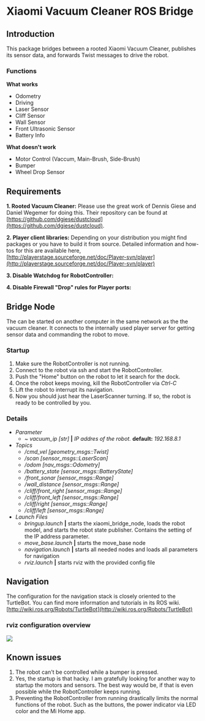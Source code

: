 # Xiaomi Vacuum Cleaner ROS Bridge

## Introduction
This package bridges between a rooted Xiaomi Vacuum Cleaner, publishes its sensor data, and forwards Twist messages to drive the robot.

### Functions
__What works__
- Odometry
- Driving
- Laser Sensor
- Cliff Sensor
- Wall Sensor
- Front Ultrasonic Sensor
- Battery Info

__What doesn't work__
- Motor Control (Vaccum, Main-Brush, Side-Brush) 
- Bumper
- Wheel Drop Sensor

## Requirements
__1. Rooted Vacuum Cleaner:__ Please use the great work of Dennis Giese and Daniel Wegemer for doing this. Their repository can be found at [https://github.com/dgiese/dustcloud](https://github.com/dgiese/dustcloud).

__2. Player client libraries:__ Depending on your distribution you might find packages or you have to build it from source. Detailed information and how-tos for this are available here, [http://playerstage.sourceforge.net/doc/Player-svn/player](http://playerstage.sourceforge.net/doc/Player-svn/player)

__3. Disable Watchdog for RobotController:__

__4. Disable Firewall "Drop" rules for Player ports:__ 

## Bridge Node
The can be started on another computer in the same network as the the vacuum cleaner. It connects to the internally used player server for getting sensor data and commanding the robot to move.

### Startup
1. Make sure the RobotController is not running.
2. Connect to the robot via ssh and start the RobotController.
3. Push the "Home" button on the robot to let it search for the dock.
4. Once the robot keeps moving, kill the RobotController via _Ctrl-C_
5. Lift the robot to interrupt its navigation.
6. Now you should just hear the LaserScanner turning. If so, the robot is ready to be controlled by you.

### Details
* *Parameter*
	* _\~ vacuum\_ip [str]_ __|__ _IP addres of the robot._ __default:__ _192.168.8.1_
* *Topics*
	* _/cmd\_vel [geometry\_msgs::Twist]_
	* _/scan [sensor\_msgs::LaserScan]_
	* _/odom [nav\_msgs::Odometry]_
	* _/battery\_state [sensor\_msgs::BatteryState]_
	* _/front\_sonar [sensor\_msgs::Range]_
	* _/wall\_distance [sensor\_msgs::Range]_
	* _/cliff/front\_right [sensor\_msgs::Range]_
	* _/cliff/front\_left [sensor\_msgs::Range]_
	* _/cliff/right [sensor\_msgs::Range]_
	* _/cliff/left [sensor\_msgs::Range]_
* *Launch Files*
	* _bringup.launch_ __|__ starts the xiaomi_bridge_node, loads the robot model, and starts the robot state publisher. Contains the setting of the IP address parameter.
	* _move_base.launch_ __|__ starts the move_base node
	* _navigation.launch_ __|__ starts all needed nodes and loads all parameters for navigation
	* _rviz.launch_ __|__ starts rviz with the provided config file
	
	
	
## Navigation
The configuration for the navigation stack is closely oriented to the TurtleBot. You can find more information and tutorials in its ROS wiki.
[http://wiki.ros.org/Robots/TurtleBot](http://wiki.ros.org/Robots/TurtleBot)

### rviz configuration overview

![ ](https://drive.google.com/uc?id=1Qw-3iiU4P2gYF4RGi7YdM-dyWkz8WmFI  "rviz overview")

## Known issues
1. The robot can't be controlled while a bumper is pressed.
2. Yes, the startup is that hacky. I am gratefully looking for another way to startup the motors and sensors. The best way would be, if that is even possible while the RobotController keeps running.
3. Preventing the RobotController from running drastically limits the normal functions of the robot. Such as the buttons, the power indicator via LED color and the Mi Home app.
